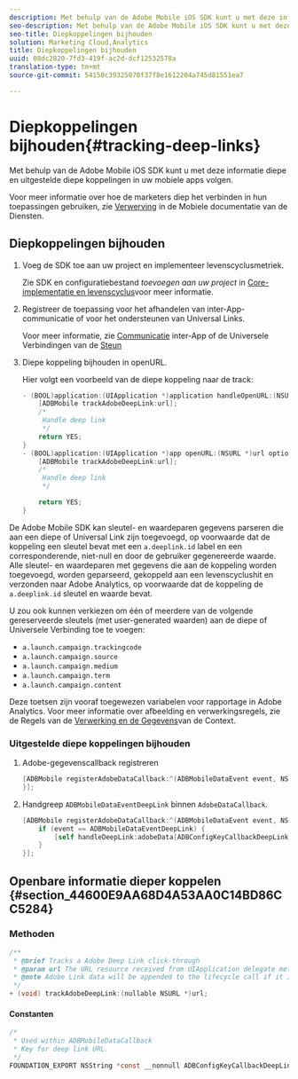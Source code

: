 ```yaml
---
description: Met behulp van de Adobe Mobile iOS SDK kunt u met deze informatie diepe en uitgestelde diepe koppelingen in uw mobiele apps volgen.
seo-description: Met behulp van de Adobe Mobile iOS SDK kunt u met deze informatie diepe en uitgestelde diepe koppelingen in uw mobiele apps volgen.
seo-title: Diepkoppelingen bijhouden
solution: Marketing Cloud,Analytics
title: Diepkoppelingen bijhouden
uuid: 08dc2820-7fd3-419f-ac2d-dcf12532578a
translation-type: tm+mt
source-git-commit: 54150c39325070f37f8e1612204a745d81551ea7

---
```



# Diepkoppelingen bijhouden{#tracking-deep-links}

Met behulp van de Adobe Mobile iOS SDK kunt u met deze informatie diepe en uitgestelde diepe koppelingen in uw mobiele apps volgen.

Voor meer informatie over hoe de marketers diep het verbinden in hun toepassingen gebruiken, zie [Verwerving](/help/ios/acquisition-main/acquisition.md) in de Mobiele documentatie van de Diensten.

## Diepkoppelingen bijhouden

1. Voeg de SDK toe aan uw project en implementeer levenscyclusmetriek.

   Zie SDK en configuratiebestand *toevoegen aan uw project* in [Core-implementatie en levenscyclus](/help/ios/getting-started/dev-qs.md)voor meer informatie.
1. Registreer de toepassing voor het afhandelen van inter-App-communicatie of voor het ondersteunen van Universal Links.

   Voor meer informatie, zie [Communicatie](https://developer.apple.com/library/ios/documentation/iPhone/Conceptual/iPhoneOSProgrammingGuide/Inter-AppCommunication/Inter-AppCommunication.html#//apple_ref/doc/uid/TP40007072-CH6-SW10) inter-App of de Universele Verbindingen van de [Steun](https://developer.apple.com/library/ios/documentation/General/Conceptual/AppSearch/UniversalLinks.html)

1. Diepe koppeling bijhouden in openURL.

   Hier volgt een voorbeeld van de diepe koppeling naar de track:

   ```objective-c
   - (BOOL)application:(UIApplication *)application handleOpenURL:(NSURL *)url { 
       [ADBMobile trackAdobeDeepLink:url]; 
       /* 
        Handle deep link 
        */ 
       return YES; 
   } 
   - (BOOL)application:(UIApplication *)app openURL:(NSURL *)url options:(NSDictionary<NSString *, id> *)options { 
       [ADBMobile trackAdobeDeepLink:url]; 
       /* 
        Handle deep link 
        */ 
   
       return YES; 
   }
   ```

De Adobe Mobile SDK kan sleutel- en waardeparen gegevens parseren die aan een diepe of Universal Link zijn toegevoegd, op voorwaarde dat de koppeling een sleutel bevat met een `a.deeplink.id` label en een corresponderende, niet-null en door de gebruiker gegenereerde waarde. Alle sleutel- en waardeparen met gegevens die aan de koppeling worden toegevoegd, worden geparseerd, gekoppeld aan een levenscyclushit en verzonden naar Adobe Analytics, op voorwaarde dat de koppeling de `a.deeplink.id` sleutel en waarde bevat.

U zou ook kunnen verkiezen om één of meerdere van de volgende gereserveerde sleutels (met user-generated waarden) aan de diepe of Universele Verbinding toe te voegen:

* `a.launch.campaign.trackingcode`
* `a.launch.campaign.source`
* `a.launch.campaign.medium`
* `a.launch.campaign.term`
* `a.launch.campaign.content`

Deze toetsen zijn vooraf toegewezen variabelen voor rapportage in Adobe Analytics. Voor meer informatie over afbeelding en verwerkingsregels, zie de Regels van de [Verwerking en de Gegevens](/help/ios/getting-started/proc-rules.md)van de Context.

### Uitgestelde diepe koppelingen bijhouden

1. Adobe-gegevenscallback registreren

   ```objective-c
   [ADBMobile registerAdobeDataCallback:^(ADBMobileDataEvent event, NSDictionary * _Nullable adobeData) { 
   }];
   ```

1. Handgreep `ADBMobileDataEventDeepLink` binnen `AdobeDataCallback`.

   ```objective-c
   [ADBMobile registerAdobeDataCallback:^(ADBMobileDataEvent event, NSDictionary * _Nullable adobeData) { 
       if (event == ADBMobileDataEventDeepLink) { 
           [self handleDeepLink:adobeData[ADBConfigKeyCallbackDeepLink]]; 
       } 
   }];
   ```

## Openbare informatie dieper koppelen {#section_44600E9AA68D4A53AA0C14BD86CC5284}

### Methoden

```objective-c
/** 
 * @brief Tracks a Adobe Deep Link click-through 
 * @param url The URL resource received from UIApplication delegate method. 
 * @note Adobe Link data will be appended to the lifecycle call if it is a launch event, otherwise an extra call will be sent. 
 */ 
+ (void) trackAdobeDeepLink:(nullable NSURL *)url;
```

#### Constanten

```objective-c
/* 
 * Used within ADBMobileDataCallback 
 * Key for deep link URL. 
 */ 
FOUNDATION_EXPORT NSString *const __nonnull ADBConfigKeyCallbackDeepLink;
```

